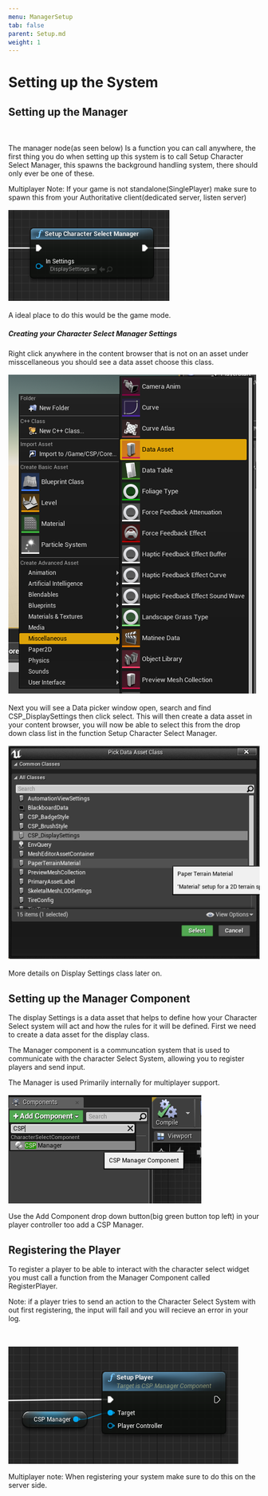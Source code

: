 ```yaml
---
menu: ManagerSetup 
tab: false
parent: Setup.md
weight: 1
---
```


# Setting up the System

## Setting up the Manager
<br/><br/>
The manager node(as seen below) Is a function you can call anywhere, the first thing you
do when setting up this system is to call Setup Character Select Manager, this spawns the
background handling system, there should only ever be one of these.

Multiplayer Note: If your game is not standalone(SinglePlayer) make sure to spawn this
from your Authoritative client(dedicated server, listen server)
<br/><br/>
![Alt text](Image/ManagerNode.png?raw=true "ManagerNode")
<br/><br/>
A ideal place to do this would be the game mode.

##### Creating your Character Select Manager Settings
Right click anywhere in the content browser that is not on an asset under misscellaneous you should see 
a data asset choose this class.
<br/><br/>
![Alt text](Image/CreateDataAsset.png?raw=true "ManagerNode")
<br/><br/>
Next you will see a Data picker window open, search and find CSP_DisplaySettings then click select.
This will then create a data asset in your content browser, you will now be able to select this from the
drop down class list in the function Setup Character Select Manager.
<br/><br/>
![Alt text](Image/DataAssetPick.png?raw=true "ManagerNode")
<br/><br/>
More details on Display Settings class later on.
## Setting up the Manager Component
The display Settings is a data asset that helps to define how your Character Select system will act
and how the rules for it will be defined. First we need to create a data asset for the display class.

The Manager component is a communcation system that is used to communicate with the character
Select System, allowing you to register players and send input.

The Manager is used Primarily internally for multiplayer support.
<br/><br/>
![Alt text](Image/ManagerComponent.png?raw=true "ManagerNode")

Use the Add Component drop down button(big green button top left) in your player controller 
too add a CSP Manager.

## Registering the Player

To register a player to be able to interact with the character select widget
you must call a function from the Manager Component called RegisterPlayer.

Note: if a player tries to send an action to the Character Select System 
with out first registering, the input will fail and you will recieve an error 
in your log.


<br/><br/>
![Alt text](Image/RegisterController.png?raw=true "ManagerNode")


Multiplayer note: When registering your system make sure to do this on the server
side.